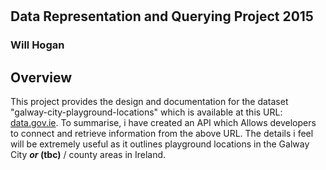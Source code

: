 # 
## Data Representation and Querying Project 2015
### Will Hogan

## Overview
This project provides the design and documentation for the dataset "galway-city-playground-locations" which is available at this URL: [data.gov.ie](https://data.gov.ie/dataset/galway-city-playground-locations). 
To summarise, i have created an API which Allows developers to connect and retrieve information from the above URL. The details i feel will be extremely useful as it outlines playground locations in the Galway City **_or_ (tbc)** / county areas in Ireland. 

